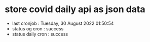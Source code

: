 # store covid daily api as json data

- last cronjob : Tuesday, 30 August 2022 01:50:54
- status og cron : success
- status daily cron : success
      
      